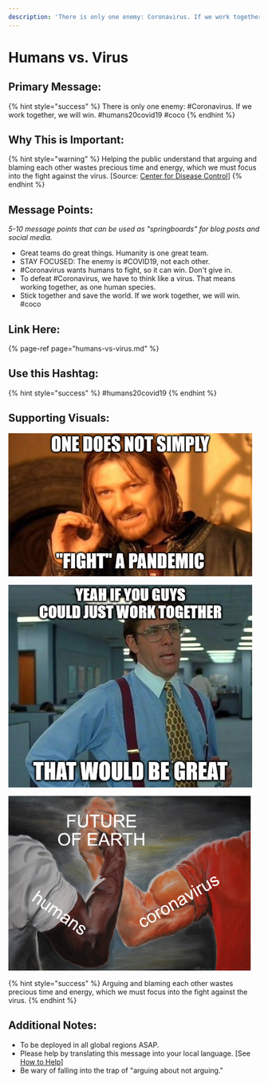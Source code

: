 ```yaml
---
description: 'There is only one enemy: Coronavirus. If we work together, we will win.'
---
```


# Humans vs. Virus

## Primary Message:

{% hint style="success" %}
There is only one enemy: \#Coronavirus. If we work together, we will win. \#humans20covid19 \#coco
{% endhint %}

## Why This is Important:

{% hint style="warning" %}
Helping the public understand that arguing and blaming each other wastes precious time and energy, which we must focus into the fight against the virus. \[Source: [Center for Disease Control](https://www.cdc.gov/flu/pandemic-resources/pdf/workshop.pdf)\]
{% endhint %}

## Message Points:

_5-10 message points that can be used as "springboards" for blog posts and social media._

* Great teams do great things. Humanity is one great team.
* STAY FOCUSED: The enemy is \#COVID19, not each other.
* \#Coronavirus wants humans to fight, so it can win. Don't give in.
* To defeat \#Coronavirus, we have to think like a virus. That means working together, as one human species.
* Stick together and save the world. If we work together, we will win. \#coco

## Link Here:

{% page-ref page="humans-vs-virus.md" %}

## Use this Hashtag:

{% hint style="success" %}
\#humans20covid19
{% endhint %}

## Supporting Visuals:

![](../.gitbook/assets/humans-fight-pandemic.PNG)

![](../.gitbook/assets/humans-work-together.PNG)

![](../.gitbook/assets/humans-future-of-earth.PNG)

{% hint style="success" %}
Arguing and blaming each other wastes precious time and energy, which we must focus into the fight against the virus. 
{% endhint %}

## Additional Notes:

* To be deployed in all global regions ASAP.
* Please help by translating this message into your local language. \[See [How to Help](../how-to-help.md)\]
* Be wary of falling into the trap of "arguing about not arguing."

